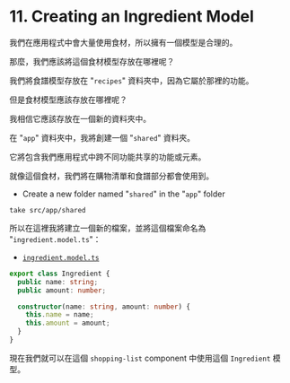 # 11. Creating an Ingredient Model

我們在應用程式中會大量使用食材，所以擁有一個模型是合理的。

那麼，我們應該將這個食材模型存放在哪裡呢？

我們將食譜模型存放在 "`recipes`" 資料夾中，因為它屬於那裡的功能。

但是食材模型應該存放在哪裡呢？

我相信它應該存放在一個新的資料夾中。

在 "`app`" 資料夾中，我將創建一個 "`shared`" 資料夾。

它將包含我們應用程式中跨不同功能共享的功能或元素。

就像這個食材，我們將在購物清單和食譜部分都會使用到。

- Create a new folder named "`shared`" in the "`app`" folder

```shell
take src/app/shared
```

所以在這裡我將建立一個新的檔案，並將這個檔案命名為 "`ingredient.model.ts`"：

- [`ingredient.model.ts`](../../course-project-1/src/app/shared/ingredient.model.ts)

```ts
export class Ingredient {
  public name: string;
  public amount: number;

  constructor(name: string, amount: number) {
    this.name = name;
    this.amount = amount;
  }
}
```

現在我們就可以在這個 `shopping-list` component 中使用這個 `Ingredient` 模型。